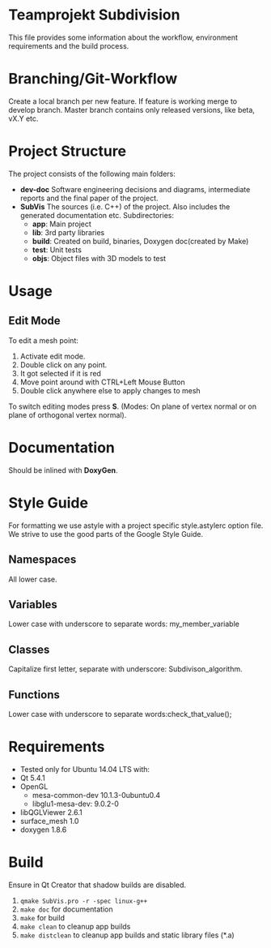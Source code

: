 # Teamprojekt Subdivision

This file provides some information about the workflow, environment requirements and the build process.

# Branching/Git-Workflow

Create a local branch per new feature. If feature is working merge to develop branch. Master branch contains only released versions, like beta, vX.Y etc.

# Project Structure

The project consists of the following main folders:

- **dev-doc** Software engineering decisions and diagrams, intermediate reports and the final paper of the project.
- **SubVis** The sources (i.e. C++) of the project. Also includes the generated documentation etc. Subdirectories:
  - **app**: Main project
  - **lib**: 3rd party libraries
  - **build**: Created on build, binaries, Doxygen doc(created by Make)
  - **test**: Unit tests
  - **objs**: Object files with 3D models to test
  
# Usage

## Edit Mode

To edit a mesh point:

1. Activate edit mode.
2. Double click on any point.
3. It got selected if it is red
4. Move point around with CTRL+Left Mouse Button
5. Double click anywhere else to apply changes to mesh

To switch editing modes press **S**. 
(Modes: On plane of vertex normal or on plane of orthogonal vertex normal).

# Documentation

Should be inlined with **DoxyGen**.

# Style Guide

For formatting we use astyle with a project specific style.astylerc option file.
We strive to use the good parts of the Google Style Guide.

## Namespaces

All lower case.

## Variables

Lower case with underscore to separate words: my_member_variable

## Classes

Capitalize first letter, separate with underscore: Subdivison_algorithm.

## Functions

Lower case with underscore to separate words:check_that_value();

# Requirements

- Tested only for Ubuntu 14.04 LTS with:
- Qt 5.4.1
- OpenGL 
  - mesa-common-dev 10.1.3-0ubuntu0.4
  - libglu1-mesa-dev: 9.0.2-0
- libQGLViewer 2.6.1
- surface_mesh 1.0
- doxygen 1.8.6

# Build

Ensure in Qt Creator that shadow builds are disabled.

1. `qmake SubVis.pro -r -spec linux-g++`
2. `make doc` for documentation 
3. `make` for build
4. `make clean` to cleanup app builds
5. `make distclean` to cleanup app builds and static library files (*.a)
